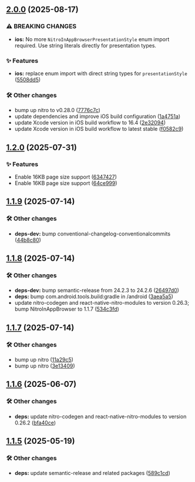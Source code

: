 ## [2.0.0](https://github.com/patrickkabwe/react-native-nitro-in-app-browser/compare/v1.2.0...v2.0.0) (2025-08-17)

### ⚠ BREAKING CHANGES

* **ios:** No more `NitroInAppBrowserPresentationStyle` enum import required. Use string literals directly for presentation types.

### ✨ Features

* **ios:** replace enum import with direct string types for `presentationStyle` ([5508dd5](https://github.com/patrickkabwe/react-native-nitro-in-app-browser/commit/5508dd57f6acf537b4aa3417d6016ab5cf15e7f4))

### 🛠️ Other changes

* bump up nitro to v0.28.0 ([7776c7c](https://github.com/patrickkabwe/react-native-nitro-in-app-browser/commit/7776c7c6efdcdfdcd82ff3b13612693311149278))
* update dependencies and improve iOS build configuration ([1a4751a](https://github.com/patrickkabwe/react-native-nitro-in-app-browser/commit/1a4751a694da4ffdd62292d3ccfeba0f3ff1dea3))
* update Xcode version in iOS build workflow to 16.4 ([2e32094](https://github.com/patrickkabwe/react-native-nitro-in-app-browser/commit/2e320941a9140bd693b7928ded4206f61de6f2d3))
* update Xcode version in iOS build workflow to latest stable ([f0582c9](https://github.com/patrickkabwe/react-native-nitro-in-app-browser/commit/f0582c9ef41cb22db20835adbd4c48c8084aa221))

## [1.2.0](https://github.com/patrickkabwe/react-native-nitro-in-app-browser/compare/v1.1.9...v1.2.0) (2025-07-31)

### ✨ Features

* Enable 16KB page size support ([6347427](https://github.com/patrickkabwe/react-native-nitro-in-app-browser/commit/6347427d0146adfedc7da8f69e6f47a1e1b6d830))
* Enable 16KB page size support ([64ce999](https://github.com/patrickkabwe/react-native-nitro-in-app-browser/commit/64ce9994665ed6b2d87a30ed1ffa0c6ebbfd5500))

## [1.1.9](https://github.com/patrickkabwe/react-native-nitro-in-app-browser/compare/v1.1.8...v1.1.9) (2025-07-14)

### 🛠️ Other changes

* **deps-dev:** bump conventional-changelog-conventionalcommits ([44b8c80](https://github.com/patrickkabwe/react-native-nitro-in-app-browser/commit/44b8c80165e8ca3d73e86f91c88cbca2d196455f))

## [1.1.8](https://github.com/patrickkabwe/react-native-nitro-in-app-browser/compare/v1.1.7...v1.1.8) (2025-07-14)

### 🛠️ Other changes

* **deps-dev:** bump semantic-release from 24.2.3 to 24.2.6 ([26497d0](https://github.com/patrickkabwe/react-native-nitro-in-app-browser/commit/26497d0fb632b856a46b820d591bc585e8ea31f6))
* **deps:** bump com.android.tools.build:gradle in /android ([3aea5a5](https://github.com/patrickkabwe/react-native-nitro-in-app-browser/commit/3aea5a5375b214d2c6719391bc9ecd63e9aa8875))
* update nitro-codegen and react-native-nitro-modules to version 0.26.3; bump NitroInAppBrowser to 1.1.7 ([534c3fd](https://github.com/patrickkabwe/react-native-nitro-in-app-browser/commit/534c3fd92cde36f3bb804a1d18908c0ab0e24414))

## [1.1.7](https://github.com/patrickkabwe/react-native-nitro-in-app-browser/compare/v1.1.6...v1.1.7) (2025-07-14)

### 🛠️ Other changes

* bump up nitro ([11a29c5](https://github.com/patrickkabwe/react-native-nitro-in-app-browser/commit/11a29c53621605d849640ff0651dcdeb10f26bff))
* bump up nitro ([3e13409](https://github.com/patrickkabwe/react-native-nitro-in-app-browser/commit/3e13409f824532d0aad6271c774f3e0c52d4dd65))

## [1.1.6](https://github.com/patrickkabwe/react-native-nitro-in-app-browser/compare/v1.1.5...v1.1.6) (2025-06-07)

### 🛠️ Other changes

* **deps:** update nitro-codegen and react-native-nitro-modules to version 0.26.2 ([bfa40ce](https://github.com/patrickkabwe/react-native-nitro-in-app-browser/commit/bfa40ce9ee07a98812f5b0060a58650088872ed0))

## [1.1.5](https://github.com/patrickkabwe/react-native-nitro-in-app-browser/compare/v1.1.4...v1.1.5) (2025-05-19)

### 🛠️ Other changes

* **deps:** update semantic-release and related packages ([589c1cd](https://github.com/patrickkabwe/react-native-nitro-in-app-browser/commit/589c1cda87a71520e3017051a5a0143461c30f23))
